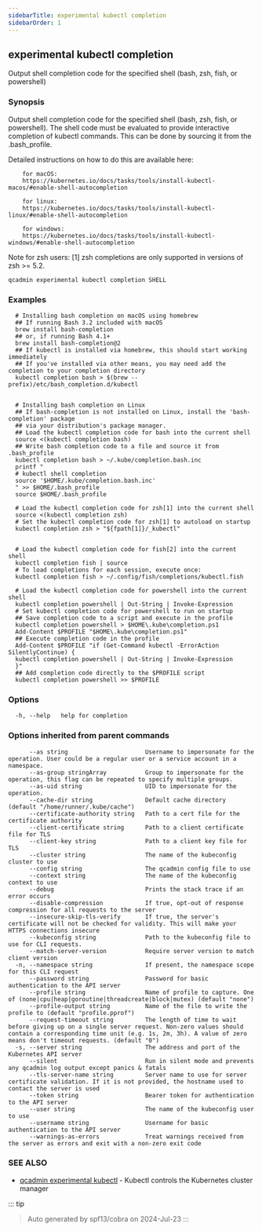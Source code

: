 ```yaml
---
sidebarTitle: experimental kubectl completion
sidebarOrder: 1
---
```


## experimental kubectl completion

Output shell completion code for the specified shell (bash, zsh, fish, or powershell)

### Synopsis

Output shell completion code for the specified shell (bash, zsh, fish, or powershell). The shell code must be evaluated to provide interactive completion of kubectl commands.  This can be done by sourcing it from the .bash_profile.

 Detailed instructions on how to do this are available here:

        for macOS:
        https://kubernetes.io/docs/tasks/tools/install-kubectl-macos/#enable-shell-autocompletion
        
        for linux:
        https://kubernetes.io/docs/tasks/tools/install-kubectl-linux/#enable-shell-autocompletion
        
        for windows:
        https://kubernetes.io/docs/tasks/tools/install-kubectl-windows/#enable-shell-autocompletion
        
 Note for zsh users: [1] zsh completions are only supported in versions of zsh >= 5.2.

```
qcadmin experimental kubectl completion SHELL
```

### Examples

```
  # Installing bash completion on macOS using homebrew
  ## If running Bash 3.2 included with macOS
  brew install bash-completion
  ## or, if running Bash 4.1+
  brew install bash-completion@2
  ## If kubectl is installed via homebrew, this should start working immediately
  ## If you've installed via other means, you may need add the completion to your completion directory
  kubectl completion bash > $(brew --prefix)/etc/bash_completion.d/kubectl
  
  
  # Installing bash completion on Linux
  ## If bash-completion is not installed on Linux, install the 'bash-completion' package
  ## via your distribution's package manager.
  ## Load the kubectl completion code for bash into the current shell
  source <(kubectl completion bash)
  ## Write bash completion code to a file and source it from .bash_profile
  kubectl completion bash > ~/.kube/completion.bash.inc
  printf "
  # kubectl shell completion
  source '$HOME/.kube/completion.bash.inc'
  " >> $HOME/.bash_profile
  source $HOME/.bash_profile
  
  # Load the kubectl completion code for zsh[1] into the current shell
  source <(kubectl completion zsh)
  # Set the kubectl completion code for zsh[1] to autoload on startup
  kubectl completion zsh > "${fpath[1]}/_kubectl"
  
  
  # Load the kubectl completion code for fish[2] into the current shell
  kubectl completion fish | source
  # To load completions for each session, execute once:
  kubectl completion fish > ~/.config/fish/completions/kubectl.fish
  
  # Load the kubectl completion code for powershell into the current shell
  kubectl completion powershell | Out-String | Invoke-Expression
  # Set kubectl completion code for powershell to run on startup
  ## Save completion code to a script and execute in the profile
  kubectl completion powershell > $HOME\.kube\completion.ps1
  Add-Content $PROFILE "$HOME\.kube\completion.ps1"
  ## Execute completion code in the profile
  Add-Content $PROFILE "if (Get-Command kubectl -ErrorAction SilentlyContinue) {
  kubectl completion powershell | Out-String | Invoke-Expression
  }"
  ## Add completion code directly to the $PROFILE script
  kubectl completion powershell >> $PROFILE
```

### Options

```
  -h, --help   help for completion
```

### Options inherited from parent commands

```
      --as string                      Username to impersonate for the operation. User could be a regular user or a service account in a namespace.
      --as-group stringArray           Group to impersonate for the operation, this flag can be repeated to specify multiple groups.
      --as-uid string                  UID to impersonate for the operation.
      --cache-dir string               Default cache directory (default "/home/runner/.kube/cache")
      --certificate-authority string   Path to a cert file for the certificate authority
      --client-certificate string      Path to a client certificate file for TLS
      --client-key string              Path to a client key file for TLS
      --cluster string                 The name of the kubeconfig cluster to use
      --config string                  The qcadmin config file to use
      --context string                 The name of the kubeconfig context to use
      --debug                          Prints the stack trace if an error occurs
      --disable-compression            If true, opt-out of response compression for all requests to the server
      --insecure-skip-tls-verify       If true, the server's certificate will not be checked for validity. This will make your HTTPS connections insecure
      --kubeconfig string              Path to the kubeconfig file to use for CLI requests.
      --match-server-version           Require server version to match client version
  -n, --namespace string               If present, the namespace scope for this CLI request
      --password string                Password for basic authentication to the API server
      --profile string                 Name of profile to capture. One of (none|cpu|heap|goroutine|threadcreate|block|mutex) (default "none")
      --profile-output string          Name of the file to write the profile to (default "profile.pprof")
      --request-timeout string         The length of time to wait before giving up on a single server request. Non-zero values should contain a corresponding time unit (e.g. 1s, 2m, 3h). A value of zero means don't timeout requests. (default "0")
  -s, --server string                  The address and port of the Kubernetes API server
      --silent                         Run in silent mode and prevents any qcadmin log output except panics & fatals
      --tls-server-name string         Server name to use for server certificate validation. If it is not provided, the hostname used to contact the server is used
      --token string                   Bearer token for authentication to the API server
      --user string                    The name of the kubeconfig user to use
      --username string                Username for basic authentication to the API server
      --warnings-as-errors             Treat warnings received from the server as errors and exit with a non-zero exit code
```

### SEE ALSO

* [qcadmin experimental kubectl](experimental_kubectl.md)	 - Kubectl controls the Kubernetes cluster manager

::: tip
>Auto generated by spf13/cobra on 2024-Jul-23
:::